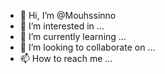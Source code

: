 - 👋 Hi, I’m @Mouhssinno
- 👀 I’m interested in ...
- 🌱 I’m currently learning ...
- 💞️ I’m looking to collaborate on ...
- 📫 How to reach me ...

<!---
Mouhssinno/Mouhssinno is a ✨ special ✨ repository because its `README.md` (this file) appears on your GitHub profile.
You can click the Preview link to take a look at your changes.
--->
